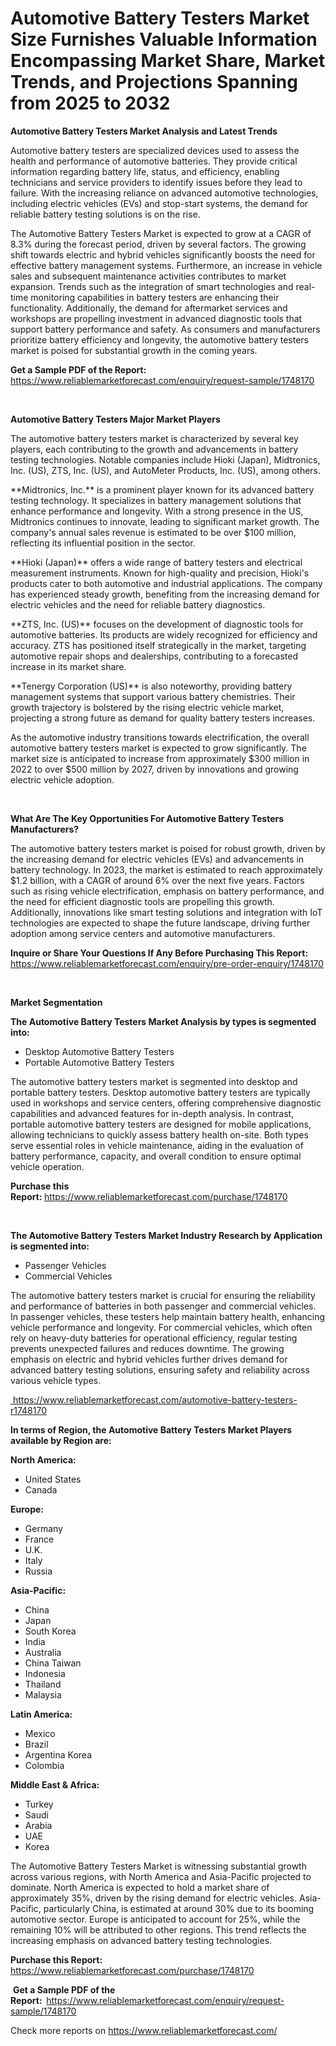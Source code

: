 <p><h1>Automotive Battery Testers Market Size Furnishes Valuable Information Encompassing Market Share, Market Trends, and Projections Spanning from 2025 to 2032</h1></p><p><strong>Automotive Battery Testers Market Analysis and Latest Trends</strong></p>
<p><p>Automotive battery testers are specialized devices used to assess the health and performance of automotive batteries. They provide critical information regarding battery life, status, and efficiency, enabling technicians and service providers to identify issues before they lead to failure. With the increasing reliance on advanced automotive technologies, including electric vehicles (EVs) and stop-start systems, the demand for reliable battery testing solutions is on the rise.</p><p>The Automotive Battery Testers Market is expected to grow at a CAGR of 8.3% during the forecast period, driven by several factors. The growing shift towards electric and hybrid vehicles significantly boosts the need for effective battery management systems. Furthermore, an increase in vehicle sales and subsequent maintenance activities contributes to market expansion. Trends such as the integration of smart technologies and real-time monitoring capabilities in battery testers are enhancing their functionality. Additionally, the demand for aftermarket services and workshops are propelling investment in advanced diagnostic tools that support battery performance and safety. As consumers and manufacturers prioritize battery efficiency and longevity, the automotive battery testers market is poised for substantial growth in the coming years.</p></p>
<p><strong>Get a Sample PDF of the Report:&nbsp;</strong> <a href="https://www.reliablemarketforecast.com/enquiry/request-sample/1748170?utm_campaign=2724&utm_medium=2&utm_source=Github&utm_content=ia&utm_term=06042025&utm_id=automotive-battery-testers">https://www.reliablemarketforecast.com/enquiry/request-sample/1748170</a></p>
<p>&nbsp;</p>
<p><strong>Automotive Battery Testers Major Market Players</strong></p>
<p><p>The automotive battery testers market is characterized by several key players, each contributing to the growth and advancements in battery testing technologies. Notable companies include Hioki (Japan), Midtronics, Inc. (US), ZTS, Inc. (US), and AutoMeter Products, Inc. (US), among others.</p><p>**Midtronics, Inc.** is a prominent player known for its advanced battery testing technology. It specializes in battery management solutions that enhance performance and longevity. With a strong presence in the US, Midtronics continues to innovate, leading to significant market growth. The company's annual sales revenue is estimated to be over $100 million, reflecting its influential position in the sector.</p><p>**Hioki (Japan)** offers a wide range of battery testers and electrical measurement instruments. Known for high-quality and precision, Hioki's products cater to both automotive and industrial applications. The company has experienced steady growth, benefiting from the increasing demand for electric vehicles and the need for reliable battery diagnostics.</p><p>**ZTS, Inc. (US)** focuses on the development of diagnostic tools for automotive batteries. Its products are widely recognized for efficiency and accuracy. ZTS has positioned itself strategically in the market, targeting automotive repair shops and dealerships, contributing to a forecasted increase in its market share.</p><p>**Tenergy Corporation (US)** is also noteworthy, providing battery management systems that support various battery chemistries. Their growth trajectory is bolstered by the rising electric vehicle market, projecting a strong future as demand for quality battery testers increases.</p><p>As the automotive industry transitions towards electrification, the overall automotive battery testers market is expected to grow significantly. The market size is anticipated to increase from approximately $300 million in 2022 to over $500 million by 2027, driven by innovations and growing electric vehicle adoption.</p></p>
<p>&nbsp;</p>
<p><strong>What Are The Key Opportunities For Automotive Battery Testers Manufacturers?</strong></p>
<p><p>The automotive battery testers market is poised for robust growth, driven by the increasing demand for electric vehicles (EVs) and advancements in battery technology. In 2023, the market is estimated to reach approximately $1.2 billion, with a CAGR of around 6% over the next five years. Factors such as rising vehicle electrification, emphasis on battery performance, and the need for efficient diagnostic tools are propelling this growth. Additionally, innovations like smart testing solutions and integration with IoT technologies are expected to shape the future landscape, driving further adoption among service centers and automotive manufacturers.</p></p>
<p><strong>Inquire or Share Your Questions If Any Before Purchasing This Report:</strong> <a href="https://www.reliablemarketforecast.com/enquiry/pre-order-enquiry/1748170?utm_campaign=2724&utm_medium=2&utm_source=Github&utm_content=ia&utm_term=06042025&utm_id=automotive-battery-testers">https://www.reliablemarketforecast.com/enquiry/pre-order-enquiry/1748170</a></p>
<p>&nbsp;</p>
<p><strong>Market Segmentation</strong></p>
<p><strong>The Automotive Battery Testers Market Analysis by types is segmented into:</strong></p>
<p><ul><li>Desktop Automotive Battery Testers</li><li>Portable Automotive Battery Testers</li></ul></p>
<p><p>The automotive battery testers market is segmented into desktop and portable battery testers. Desktop automotive battery testers are typically used in workshops and service centers, offering comprehensive diagnostic capabilities and advanced features for in-depth analysis. In contrast, portable automotive battery testers are designed for mobile applications, allowing technicians to quickly assess battery health on-site. Both types serve essential roles in vehicle maintenance, aiding in the evaluation of battery performance, capacity, and overall condition to ensure optimal vehicle operation.</p></p>
<p><strong>Purchase this Report:&nbsp;</strong><a href="https://www.reliablemarketforecast.com/purchase/1748170?utm_campaign=2724&utm_medium=2&utm_source=Github&utm_content=ia&utm_term=06042025&utm_id=automotive-battery-testers">https://www.reliablemarketforecast.com/purchase/1748170</a></p>
<p>&nbsp;</p>
<p><strong>The Automotive Battery Testers Market Industry Research by Application is segmented into:</strong></p>
<p><ul><li>Passenger Vehicles</li><li>Commercial Vehicles</li></ul></p>
<p><p>The automotive battery testers market is crucial for ensuring the reliability and performance of batteries in both passenger and commercial vehicles. In passenger vehicles, these testers help maintain battery health, enhancing vehicle performance and longevity. For commercial vehicles, which often rely on heavy-duty batteries for operational efficiency, regular testing prevents unexpected failures and reduces downtime. The growing emphasis on electric and hybrid vehicles further drives demand for advanced battery testing solutions, ensuring safety and reliability across various vehicle types.</p></p>
<p><a href="https://www.reliablemarketforecast.com/automotive-battery-testers-r1748170?utm_campaign=2724&utm_medium=2&utm_source=Github&utm_content=ia&utm_term=06042025&utm_id=automotive-battery-testers">&nbsp;https://www.reliablemarketforecast.com/automotive-battery-testers-r1748170</a></p>
<p><strong>In terms of Region, the Automotive Battery Testers Market Players available by Region are:</strong></p>
<p>
    <p> <strong> North America: </strong>
        <ul>
            <li>United States</li>
            <li>Canada</li>
        </ul>
        </p> 
    <p> <strong> Europe: </strong>
        <ul>
            <li>Germany</li>
            <li>France</li>
            <li>U.K.</li>
            <li>Italy</li>
            <li>Russia</li>
        </ul>
        </p> 
    <p> <strong> Asia-Pacific: </strong>
        <ul>
            <li>China</li>
            <li>Japan</li>
            <li>South Korea</li>
            <li>India</li>
            <li>Australia</li>
            <li>China Taiwan</li>
            <li>Indonesia</li>
            <li>Thailand</li>
            <li>Malaysia</li>
        </ul>
        </p> 
    <p> <strong> Latin America: </strong>
        <ul>
            <li>Mexico</li>
            <li>Brazil</li>
            <li>Argentina Korea</li>
            <li>Colombia</li>
        </ul>
        </p> 
    <p> <strong> Middle East & Africa: </strong>
        <ul>
            <li>Turkey</li>
            <li>Saudi</li>
            <li>Arabia</li>
            <li>UAE</li>
            <li>Korea</li>
        </ul>
    </p>
    </p>
<p><p>The Automotive Battery Testers Market is witnessing substantial growth across various regions, with North America and Asia-Pacific projected to dominate. North America is expected to hold a market share of approximately 35%, driven by the rising demand for electric vehicles. Asia-Pacific, particularly China, is estimated at around 30% due to its booming automotive sector. Europe is anticipated to account for 25%, while the remaining 10% will be attributed to other regions. This trend reflects the increasing emphasis on advanced battery testing technologies.</p></p>
<p><strong>Purchase this Report: </strong><a href="https://www.reliablemarketforecast.com/purchase/1748170?utm_campaign=2724&utm_medium=2&utm_source=Github&utm_content=ia&utm_term=06042025&utm_id=automotive-battery-testers">https://www.reliablemarketforecast.com/purchase/1748170</a></p>
<p>&nbsp;<strong>Get a Sample PDF of the Report:&nbsp;&nbsp;</strong><a href="https://www.reliablemarketforecast.com/enquiry/request-sample/1748170?utm_campaign=2724&utm_medium=2&utm_source=Github&utm_content=ia&utm_term=06042025&utm_id=automotive-battery-testers">https://www.reliablemarketforecast.com/enquiry/request-sample/1748170</a></p>
<p><strong></strong></p>
<p>Check more reports on <a href="https://www.reliablemarketforecast.com/?utm_campaign=2724&utm_medium=2&utm_source=Github&utm_content=ia&utm_term=06042025&utm_id=automotive-battery-testers">https://www.reliablemarketforecast.com/</a></p>